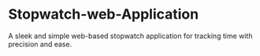 # Stopwatch-web-Application
A sleek and simple web-based stopwatch application for tracking time with precision and ease.
